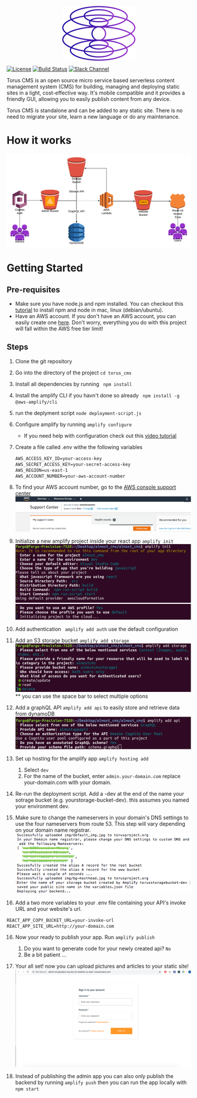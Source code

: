 
<img src="img/torus_logo.png" alt="logo" width="200px" style="display: block;margin-left: auto;margin-right: auto;">

[![License](http://img.shields.io/:license-mit-blue.svg?style=flat-square)](http://gkpty.mit-license.org) 
[![Build Status](https://travis-ci.com/gkpty/torus_cms.svg?branch=master)](https://travis-ci.com/gkpty/torus_cms)
[![Slack Channel](https://cdn.brandfolder.io/5H442O3W/as/pl54cs-bd9mhs-9rj1zd/btn-add-to-slack.png?width=80)](https://toruscms.slack.com/)



Torus CMS is an open source micro service based serverless content management system (CMS) for building, managing and deploying static sites in a light, cost-effective way. It's mobile compatible and it provides a friendly GUI, allowing you to easily publish content from any device.   

Torus CMS is standalone and can be added to any static site. There is no need to migrate your site, learn a new language or do any maintenance.     

# How it works 
<img src="img/torus_howitworks.png" alt="logo" width="" align="center">

# Getting Started
    
 ## Pre-requisites

*  Make sure you have node.js and npm installed. You can checkout this [tutorial](https://medium.com/@lucaskay/install-node-and-npm-using-nvm-in-mac-or-linux-ubuntu-f0c85153e173) to install npm and node in mac, linux (debian/ubuntu).
* Have an AWS account. If you don't have an AWS account, you can easily create one [here](https://portal.aws.amazon.com/billing/signup?#/start). Don't worry, everything you do with this project will fall within the AWS free tier limit! 

## Steps
1. Clone the git repository
2. Go into the directory of the project ` cd torus_cms `
3. Install all dependencies by running ` npm install`
4. Install the amplify CLI if you havn't done so already ` npm install -g @aws-amplify/cli`
5. run the deplyment script `node deployment-script.js`
6. Configure amplify by running ` amplify configure `
    - If you need help with configuration check out this [video tutorial](https://www.youtube.com/watch?v=fWbM5DLh25U)
7. Create a file called .env withe the following variables

    ```
    AWS_ACCESS_KEY_ID=your-access-key
    AWS_SECRET_ACCESS_KEY=your-secret-access-key
    AWS_REGION=us-east-1
    AWS_ACCOUNT_NUMBER=your-aws-account-number
    ```

8. To find your AWS account number, go to the [AWS console support center](https://console.aws.amazon.com/support/home?)
![image 18](img/18.png)
9. Initialize a new amplify project inside your react app ` amplify init `
![init1](img/init1.png)
![init2](img/init2.png)
10. Add authentication ` amplify add auth` use the default configuration
11. Add an S3 storage bucket ` amplify add storage `
![storage](img/storage.png) ** you can use the space bar to select multiple options
12. Add a graphQL API ` amplify add api ` to easily store and retrieve data from dynamoDB 
![api](img/api.png)
13. Set up hosting for the amplify app `amplify hosting add `
    
    1. Select ` dev `
    2. For the name of the bucket, enter ` admin.your-domain.com ` replace your-domain.com with your domain.

15. Re-run the deployment script. Add a -dev at the end of the name your sotrage bucket (e.g. yourstorage-bucket-dev). this assumes you named your environment dev.

16. Make sure to change the nameservers in your domain's DNS settings to use the four nameservers from route 53. This step will vary depending on your domain name registrar.
![nameservers](img/nameservers.png)


16. Add a two more variables to your .env file containing your API's invoke URL and your website's url. 
```
REACT_APP_COPY_BUCKET_URL=your-invoke-url
REACT_APP_SITE_URL=http://your-domain.com
```

16. Now your ready to publish your app. Run ` amplify publish `

    1. Do you want to generate code for your newly created api? ` No `
    2. Be a bit patient ...

17. Your all set! now you can upload pictures and articles to your static site!
![login screen](img/login-screen.png)

18. Instead of publishing the admin app you can also only publish the backend by running ` amplify push ` then you can run the app locally with ` npm start ` 

